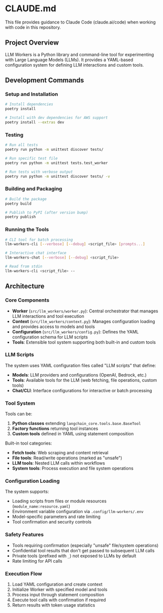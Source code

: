 # CLAUDE.md

This file provides guidance to Claude Code (claude.ai/code) when working with code in this repository.

## Project Overview

LLM Workers is a Python library and command-line tool for experimenting with Large Language Models (LLMs). It provides a YAML-based configuration system for defining LLM interactions and custom tools.

## Development Commands

### Setup and Installation
```bash
# Install dependencies
poetry install

# Install with dev dependencies for AWS support
poetry install --extras dev
```

### Testing
```bash
# Run all tests
poetry run python -m unittest discover tests/

# Run specific test file
poetry run python -m unittest tests.test_worker

# Run tests with verbose output
poetry run python -m unittest discover tests/ -v
```

### Building and Packaging
```bash
# Build the package
poetry build

# Publish to PyPI (after version bump)
poetry publish
```

### Running the Tools
```bash
# CLI tool for batch processing
llm-workers-cli [--verbose] [--debug] <script_file> [prompts...]

# Interactive chat interface
llm-workers-chat [--verbose] [--debug] <script_file>

# Read from stdin
llm-workers-cli <script_file> --
```

## Architecture

### Core Components

- **Worker** (`src/llm_workers/worker.py`): Central orchestrator that manages LLM interactions and tool execution
- **Context** (`src/llm_workers/context.py`): Manages configuration loading and provides access to models and tools
- **Configuration** (`src/llm_workers/config.py`): Defines the YAML configuration schema for LLM scripts
- **Tools**: Extensible tool system supporting both built-in and custom tools

### LLM Scripts

The system uses YAML configuration files called "LLM scripts" that define:
- **Models**: LLM providers and configurations (OpenAI, Bedrock, etc.)
- **Tools**: Available tools for the LLM (web fetching, file operations, custom tools)
- **Chat/CLI**: Interface configurations for interactive or batch processing

### Tool System

Tools can be:
1. **Python classes** extending `langchain_core.tools.base.BaseTool`
2. **Factory functions** returning tool instances
3. **Custom tools** defined in YAML using statement composition

Built-in tool categories:
- **Fetch tools**: Web scraping and content retrieval
- **File tools**: Read/write operations (marked as "unsafe")
- **LLM tools**: Nested LLM calls within workflows
- **System tools**: Process execution and file system operations

### Configuration Loading

The system supports:
- Loading scripts from files or module resources (`module_name:resource.yaml`)
- Environment variable configuration via `.config/llm-workers/.env`
- Model-specific parameters and rate limiting
- Tool confirmation and security controls

### Safety Features

- Tools requiring confirmation (especially "unsafe" file/system operations)
- Confidential tool results that don't get passed to subsequent LLM calls
- Private tools (prefixed with `_`) not exposed to LLMs by default
- Rate limiting for API calls

### Execution Flow

1. Load YAML configuration and create context
2. Initialize Worker with specified model and tools
3. Process input through statement composition
4. Execute tool calls with confirmation if required
5. Return results with token usage statistics